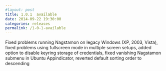 ```yaml
---
#layout: post
title: 1.0.1  available
date: 2014-09-22 19:30:00
categories: releases
permalink: /1-0-1-available
---
```


Fixed problems running Nagstamon on legacy Windows (XP, 2003, Vista), fixed problems using fullscreen mode in multiple screen setups, added option to disable keyring storage of credentials, fixed vanishing Nagstamon submenu in Ubuntu Appindicator, reverted default sorting order to descending


